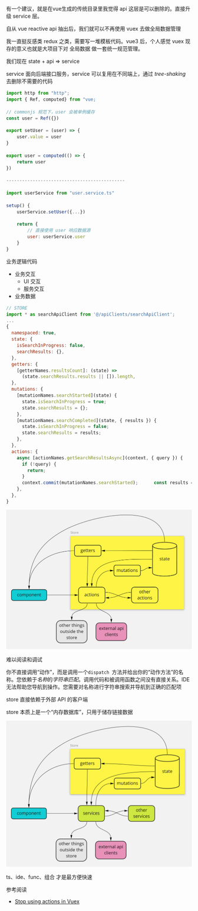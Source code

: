有一个建议，就是在vue生成的传统目录里我觉得 api 这层是可以删除的。直接升级 service 层。

自从 vue reactive api 抽出后，我们就可以不再使用 vuex 去做全局数据管理

我一直挺反感类 redux 之类，需要写一堆模板代码。vue3 后，个人感觉 vuex 现存的意义也就是大项目下对 全局数据 做一套统一规范管理。

我们现在 state + api => service 

service 面向后端接口服务，service 可以复用在不同端上，通过 *tree-shaking* 去删除不需要的代码

```javascript
import http from "http";
import { Ref, computed} from "vue;

// commonjs 规范下，user 会被单例缓存
const user = Ref({})

export setUser = (user) => {
    user.value = user
}

export user = computed(() => {
    return user
})

---------------------------------------------

import userService from "user.service.ts"

setup() {
    userService.setUser({...})

    return {
        // 直接使用 user 响应数据源
        user: userService.user
    }
}
```



业务逻辑代码

- 业务交互
  - UI 交互
  - 服务交互
- 业务数据



```javascript
// STORE 
import * as searchApiClient from '@/apiClients/searchApiClient';
... 
{
  namespaced: true,
  state: {
    isSearchInProgress: false,
    searchResults: {},
  },
  getters: {
    [getterNames.resultsCount]: (state) =>
      (state.searchResults.results || []).length,
  },
  mutations: {
    [mutationNames.searchStarted](state) {
      state.isSearchInProgress = true;
      state.searchResults = {};
    },
    [mutationNames.searchCompleted](state, { results }) {
      state.isSearchInProgress = false;
      state.searchResults = results;
    },
  },
  actions: {
    async [actionNames.getSearchResultsAsync](context, { query }) {
      if (!query) {
        return;
      }
      context.commit(mutationNames.searchStarted);      const results = await searchApiClient.searchAsync(query);      context.commit(mutationNames.searchCompleted, { results });
    },
  },
}
```

![img](./images/1*N2srH2QESbua3dAv_zFzaw.png)

难以阅读和调试

你不直接调用“动作”，而是调用一个`dispatch `方法并给出你的“动作方法”的名称。您依赖于*名称*的*字符串匹配*。调用代码和被调用函数之间没有直接关系。IDE 无法帮助您导航到操作。您需要对名称进行字符串搜索并导航到正确的匹配项

store 直接依赖于外部 API 的客户端

store 本质上是一个“内存数据库”，只用于储存链接数据

![img](./images/1*YeAHMFy5T5sPHfm_I4diNA.png)





ts、ide、func、组合 才是最方便快速



参考阅读

- [Stop using actions in Vuex](https://javascript.plainenglish.io/stop-using-actions-in-vuex-a14e23a7b0e6)
